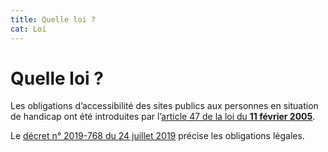 ```yaml
---
title: Quelle loi ?
cat: Loi
---
```


# Quelle loi ?


Les obligations d’accessibilité des sites publics aux personnes en situation de handicap ont été introduites par l’<a rel="noreferrer noopener" href="https://www.legifrance.gouv.fr/loda/article_lc/LEGIARTI000006682279/2022-11-17/" title="article 47 de la loi du 11 février 2005 - nouvelle fenêtre" target="_blank">article 47 de la loi du <strong>11 février 2005</strong></a>.

Le <a rel="noreferrer noopener" href="https://www.legifrance.gouv.fr/jorf/id/JORFTEXT000038811937" target="_blank" title="décret n° 2019-768 du 24 juillet 2019 - nouvelle fenêtre">décret n° 2019-768 du 24 juillet 2019</a> précise les obligations légales.
